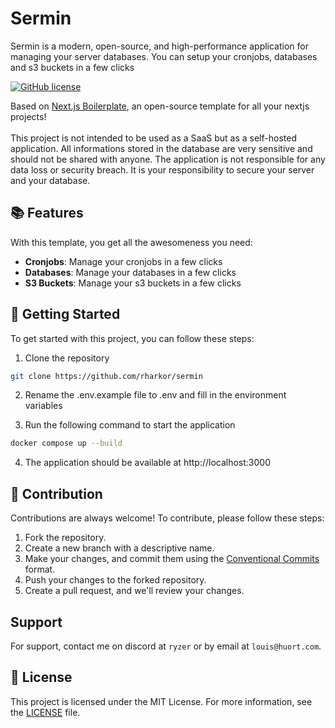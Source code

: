 # Sermin

Sermin is a modern, open-source, and high-performance application for managing your server databases. You can setup your cronjobs, databases and s3 buckets in a few clicks

[![GitHub license](https://img.shields.io/badge/license-MIT-blue.svg)](https://github.com/rharkor/sermine/blob/main/LICENSE)

Based on [Next.js Boilerplate](https://github.com/rharkor/next-boilerplate), an open-source template for all your nextjs projects!
<br />
<br />
This project is not intended to be used as a SaaS but as a self-hosted application. All informations stored in the database are very sensitive and should not be shared with anyone. The application is not responsible for any data loss or security breach. It is your responsibility to secure your server and your database.

## 📚 Features

With this template, you get all the awesomeness you need:

- **Cronjobs**: Manage your cronjobs in a few clicks
- **Databases**: Manage your databases in a few clicks
- **S3 Buckets**: Manage your s3 buckets in a few clicks

## 🚀 Getting Started

To get started with this project, you can follow these steps:

1. Clone the repository

```bash
git clone https://github.com/rharkor/sermin
```

2. Rename the .env.example file to .env and fill in the environment variables

3. Run the following command to start the application

```bash
docker compose up --build
```

4. The application should be available at http://localhost:3000

## 🤝 Contribution

Contributions are always welcome! To contribute, please follow these steps:

1. Fork the repository.
2. Create a new branch with a descriptive name.
3. Make your changes, and commit them using the [Conventional Commits](https://www.conventionalcommits.org/) format.
4. Push your changes to the forked repository.
5. Create a pull request, and we'll review your changes.

## Support

For support, contact me on discord at `ryzer` or by email at `louis@huort.com`.

## 📜 License

This project is licensed under the MIT License. For more information, see the [LICENSE](./LICENSE) file.
